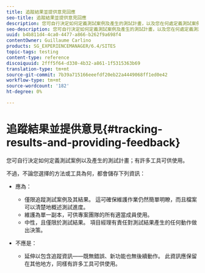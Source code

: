 ```yaml
---
title: 追蹤結果並提供意見回應
seo-title: 追蹤結果並提供意見回應
description: 您可自行決定如何定義測試案例及產生的測試計畫，以及您在何處定義測試案例
seo-description: 您可自行決定如何定義測試案例及產生的測試計畫，以及您在何處定義測試案例
uuid: b4b811d4-4ca0-4477-a866-b262f9a698f4
contentOwner: Guillaume Carlino
products: SG_EXPERIENCEMANAGER/6.4/SITES
topic-tags: testing
content-type: reference
discoiquuid: 2fff5f64-d330-4b32-a861-1f5315363b69
translation-type: tm+mt
source-git-commit: 7b39a715166eeefdf20eb22a4449068ff1ed0e42
workflow-type: tm+mt
source-wordcount: '182'
ht-degree: 0%

---
```



# 追蹤結果並提供意見{#tracking-results-and-providing-feedback}

您可自行決定如何定義測試案例以及產生的測試計畫；有許多工具可供使用。

不過，不論您選擇的方法或工具為何，都會儲存下列資訊：

* 應為：

   * 僅限追蹤測試案例及其結果。 這可確保維護作業仍然簡單明瞭，而且檔案可以清楚地概述測試進度。
   * 維護為單一副本，可供專案團隊的所有適當成員使用。
   * 中性，且僅限於測試結果。 項目經理有責任對測試結果產生的任何動作做出決策。

* 不應是：

   * 延伸以包含追蹤資訊——既無錯誤、新功能也無後續動作。 此資訊應保留在其他地方，同樣有許多工具可供使用。

